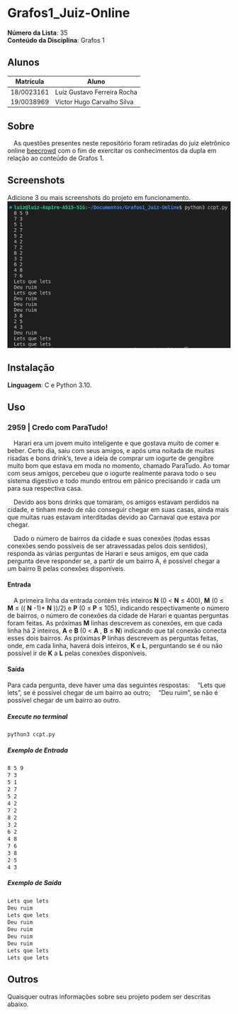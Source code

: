 # Grafos1_Juiz-Online

**Número da Lista**: 35<br>
**Conteúdo da Disciplina**: Grafos 1<br>

## Alunos
|Matrícula | Aluno |
| -- | -- |
| 18/0023161  |  Luíz Gustavo Ferreira Rocha |
| 19/0038969  |  Victor Hugo Carvalho Silva |

## Sobre 
&emsp;As questões presentes neste repositório foram retiradas do juiz eletrônico online [beecrowd](https://www.beecrowd.com.br/) com o fim de exercitar os conhecimentos da dupla em relação ao conteúdo de Grafos 1.

## Screenshots
Adicione 3 ou mais screenshots do projeto em funcionamento.
![Questão 2959 em execução](screenshots/2959.png)

## Instalação 
**Linguagem**: C e Python 3.10.<br>

## Uso
### 2959 | Credo com ParaTudo!

&emsp;Harari era um jovem muito inteligente e que gostava muito de comer e beber. Certo dia, saiu com seus amigos, e após uma noitada de muitas risadas e bons drink’s, teve a ideia de comprar um iogurte de gengibre muito bom que estava em moda no momento, chamado ParaTudo. Ao tomar com seus amigos, percebeu que o iogurte realmente parava todo o seu sistema digestivo e todo mundo entrou em pânico precisando ir cada um para sua respectiva casa.

&emsp;Devido aos bons drinks que tomaram, os amigos estavam perdidos na cidade, e tinham medo de não conseguir chegar em suas casas, ainda mais que muitas ruas estavam interditadas devido ao Carnaval que estava por chegar.

&emsp;Dado o número de bairros da cidade e suas conexões (todas essas conexões sendo possíveis de ser atravessadas pelos dois sentidos), responda às várias perguntas de Harari e seus amigos, em que cada pergunta deve responder se, a partir de um bairro A, é possível chegar a um bairro B pelas conexões disponíveis.

#### Entrada

&emsp;A primeira linha da entrada contém três inteiros **N** (0 < **N** ≤ 400), **M** (0 ≤ **M** ≤ (( **N** -1)* **N** ))/2) e **P** (0 ≤ **P** ≤ 105), indicando respectivamente o número de bairros, o número de conexões da cidade de Harari e quantas perguntas foram feitas. As próximas **M** linhas descrevem as conexões, em que cada linha há 2 inteiros, **A** e **B** (0 < **A** , **B** ≤ **N**) indicando que tal conexão conecta esses dois bairros. As próximas **P** linhas descrevem as perguntas feitas, onde, em cada linha, haverá dois inteiros, **K** e **L**, perguntando se é ou não possível ir de **K** a **L** pelas conexões disponíveis.

#### Saída

Para cada pergunta, deve haver uma das seguintes respostas:
&emsp;“Lets que lets”, se é possível chegar de um bairro ao outro;
&emsp;“Deu ruim”, se não é possível chegar de um bairro ao outro.
<br>

##### Execute no terminal
```
python3 ccpt.py 
```
##### Exemplo de Entrada
~~~
8 5 9
7 3
5 1
2 7
5 2
4 2
7 2
8 2
3 2
6 2
4 8
7 6
3 8
2 5
4 3

~~~

##### Exemplo de Saída
~~~
Lets que lets
Deu ruim
Lets que lets
Deu ruim
Deu ruim
Deu ruim
Deu ruim
Lets que lets
Lets que lets
~~~


## Outros 
Quaisquer outras informações sobre seu projeto podem ser descritas abaixo.




